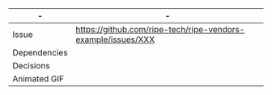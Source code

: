 | - | - |
| --- | --- |
| Issue | https://github.com/ripe-tech/ripe-vendors-example/issues/XXX |
| Dependencies | |
| Decisions | |
| Animated GIF | |
